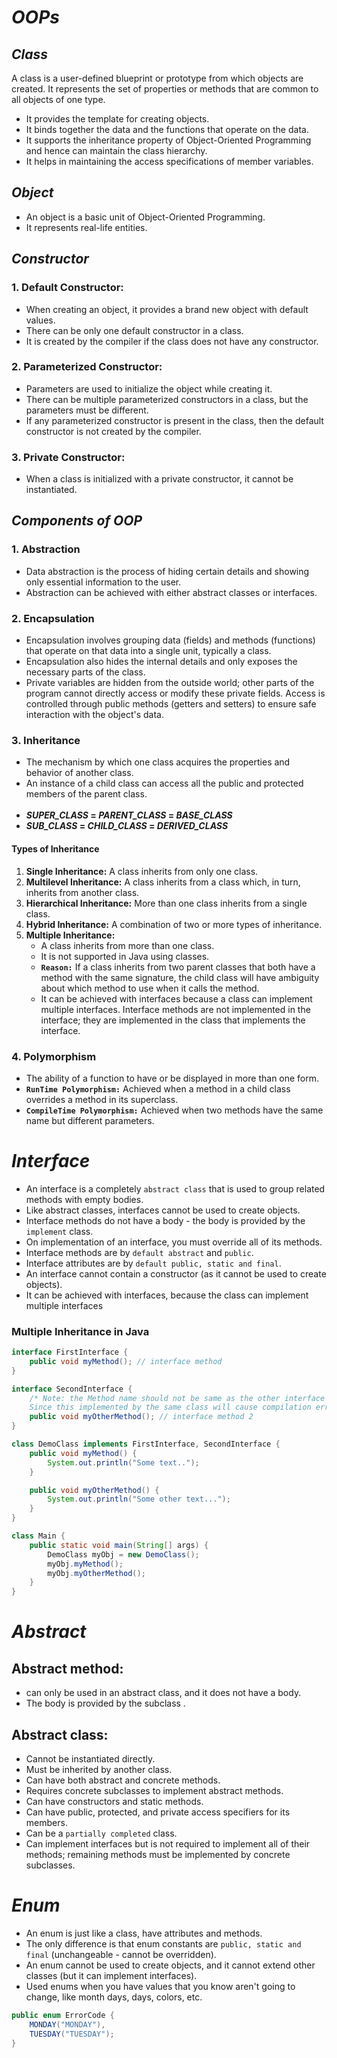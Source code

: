# _OOPs_

## _Class_

A class is a user-defined blueprint or prototype from which objects are created. It represents the set of properties or
methods that are common to all objects of one type.

* It provides the template for creating objects.
* It binds together the data and the functions that operate on the data.
* It supports the inheritance property of Object-Oriented Programming and hence can maintain the class hierarchy.
* It helps in maintaining the access specifications of member variables.

## _Object_

* An object is a basic unit of Object-Oriented Programming.
* It represents real-life entities.

## _Constructor_

### 1. Default Constructor:

* When creating an object, it provides a brand new object with default values.
* There can be only one default constructor in a class.
* It is created by the compiler if the class does not have any constructor.

### 2. Parameterized Constructor:

* Parameters are used to initialize the object while creating it.
* There can be multiple parameterized constructors in a class, but the parameters must be different.
* If any parameterized constructor is present in the class, then the default constructor is not created by the compiler.

### 3. Private Constructor:

* When a class is initialized with a private constructor, it cannot be instantiated.

## _Components of OOP_

### 1. Abstraction

* Data abstraction is the process of hiding certain details and showing only essential information to the user.
* Abstraction can be achieved with either abstract classes or interfaces.

### 2. Encapsulation

* Encapsulation involves grouping data (fields) and methods (functions) that operate on that data into a single unit,
  typically a class.
* Encapsulation also hides the internal details and only exposes the necessary parts of the class.
* Private variables are hidden from the outside world; other parts of the program cannot directly access or modify these
  private fields. Access is controlled through public methods (getters and setters) to ensure safe interaction with the
  object's data.

### 3. Inheritance

* The mechanism by which one class acquires the properties and behavior of another class.
* An instance of a child class can access all the public and protected members of the parent class.
  <br></br>
* **_SUPER_CLASS_ = _PARENT_CLASS_ = _BASE_CLASS_**
* **_SUB_CLASS_ = _CHILD_CLASS_ = _DERIVED_CLASS_**

#### Types of Inheritance

1. **Single Inheritance:** A class inherits from only one class.
2. **Multilevel Inheritance:** A class inherits from a class which, in turn, inherits from another class.
3. **Hierarchical Inheritance:** More than one class inherits from a single class.
4. **Hybrid Inheritance:** A combination of two or more types of inheritance.
5. **Multiple Inheritance:**
    * A class inherits from more than one class.
    * It is not supported in Java using classes.
    * **`Reason:`** If a class inherits from two parent classes that both have a method with the same signature, the
      child class will have ambiguity about which method to use when it calls the method.
    * It can be achieved with interfaces because a class can implement multiple interfaces. Interface methods are not
      implemented in the interface; they are implemented in the class that implements the interface.

### 4. Polymorphism

* The ability of a function to have or be displayed in more than one form.
* **`RunTime Polymorphism:`** Achieved when a method in a child class overrides a method in its superclass.
* **`CompileTime Polymorphism:`** Achieved when two methods have the same name but different parameters.

# _Interface_

* An interface is a completely `abstract class` that is used to group related methods with empty bodies.
* Like abstract classes, interfaces cannot be used to create objects.
* Interface methods do not have a body - the body is provided by the `implement` class.
* On implementation of an interface, you must override all of its methods.
* Interface methods are by `default abstract` and `public`.
* Interface attributes are by `default public, static and final`.
* An interface cannot contain a constructor (as it cannot be used to create objects).
* It can be achieved with interfaces, because the class can implement multiple interfaces

### Multiple Inheritance in Java

```java
interface FirstInterface {
    public void myMethod(); // interface method
}

interface SecondInterface {
    /* Note: the Method name should not be same as the other interface method .
    Since this implemented by the same class will cause compilation error. */
    public void myOtherMethod(); // interface method 2 
}

class DemoClass implements FirstInterface, SecondInterface {
    public void myMethod() {
        System.out.println("Some text..");
    }

    public void myOtherMethod() {
        System.out.println("Some other text...");
    }
}

class Main {
    public static void main(String[] args) {
        DemoClass myObj = new DemoClass();
        myObj.myMethod();
        myObj.myOtherMethod();
    }
}
```

# _Abstract_

## Abstract method:

* can only be used in an abstract class, and it does not have a body.
* The body is provided by the subclass .

## Abstract class:

* Cannot be instantiated directly.
* Must be inherited by another class.
* Can have both abstract and concrete methods.
* Requires concrete subclasses to implement abstract methods.
* Can have constructors and static methods.
* Can have public, protected, and private access specifiers for its members.
* Can be a `partially completed` class.
* Can implement interfaces but is not required to implement all of their methods; remaining methods must be implemented
  by concrete subclasses.

# _Enum_

* An enum is just like a class, have attributes and methods.
* The only difference is that enum constants are `public, static and final` (unchangeable - cannot be overridden).
* An enum cannot be used to create objects, and it cannot extend other classes (but it can implement interfaces).
* Used enums when you have values that you know aren't going to change, like month days, days, colors, etc.

```java
public enum ErrorCode {
    MONDAY("MONDAY"),
    TUESDAY("TUESDAY");
}
```

